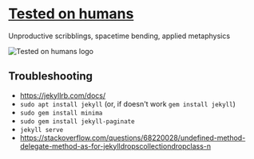 # [Tested on humans](http://testedonhumans.xyz/)

Unproductive scribblings, spacetime bending, applied metaphysics

![Tested on humans logo](http://testedonhumans.xyz/images/ttcomics-tested-on-humans.jpg)

## Troubleshooting
* https://jekyllrb.com/docs/
* `sudo apt install jekyll` (or, if doesn't work `gem install jekyll`)
* `sudo gem install minima`
* `sudo gem install jekyll-paginate`
* `jekyll serve`
* https://stackoverflow.com/questions/68220028/undefined-method-delegate-method-as-for-jekylldropscollectiondropclass-n
